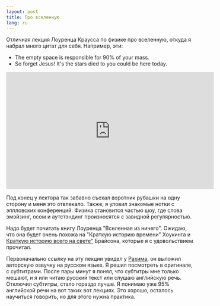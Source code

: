 ```yaml
---
layout: post
title: Про вселенную 
lang: ru
---
```


Отличная лекция Лоуренца Краусса по физике про вселенную, откуда я набрал много цитат для себя. Например, эти:

- The empty space is responsible for 90% of your mass.
- So forget Jesus! It's the stars died to you could be here today.

<iframe width="560" height="315" src="http://www.youtube.com/embed/4TUgyX3VXUg" frameborder="0" allowfullscreen></iframe>

Под конец у лектора так забавно съехал воротник рубашки на одну сторону и меня это отвлекало. Также, я уловил знакомые нотки с эппловских конференций. Физика становится частью шоу, где слова эмэйзинг, осом и аутстэндинг произносятся с завидной регулярностью.

Надо будет почитать книгу Лоуренца "Вселенная из ничего". Ожидаю, что она будет очень похожа на "Краткую историю времени" Хоукинга и [Краткую историю всего на свете"](http://www.goodreads.com/book/show/13203182") Брайсона, которые я с удовольствием прочитал.

Первоначально ссылку на эту лекции увидел у [Рахима](http://freetonik.com), он выложил авторскую озвучку на русском языке. Я решил посмотреть в оригинале, с субтитрами. После пары минут я понял, что субтитры мне только мешают, и я или читаю русский текст или слушаю английскую речь. Отключил субтитры, стало гораздо лучше. Я понимаю уже 95% английской речи на вот таких вот лекциях. Это хорошо, осталось научиться говорить, но для этого нужна практика.
